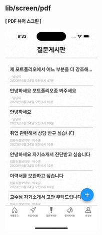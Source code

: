## lib/screen/pdf

<b>[ PDF 뷰어 스크린 ]</b>
<br />
<br />
<img src="https://github.com/hugesilver/Flutter_Employting/blob/main/readme/pdf/pdf.gif" width="auto" height="640px">
